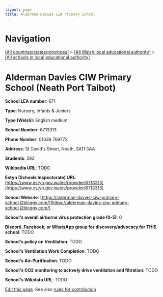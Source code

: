 ```yaml
---
layout: page
title: Alderman Davies CIW Primary School
---
```

# Navigation

[[All countries/states/provinces]](../../..) > [[All Welsh local educational authority]](../..) > [[All schools in local educational authority]](..)

# Alderman Davies CIW Primary School (Neath Port Talbot)

**School LEA number**: 671

**Type**: Nursery, Infants & Juniors

**Type (Welsh)**: English medium

**School Number**: 6713313

**Phone Number**: 01639 769772

**Address**: St David's Street, Neath, SA11 3AA

**Students**: 292

**Wikipedia URL**: TODO

**Estyn (Schools Inspectorate) URL**: [https://www.estyn.gov.wales/provider/6713313](https://www.estyn.gov.wales/provider/6713313)

**School Website**: [https://alderman-davies-ciw-primary-school.j2bloggy.com/](https://alderman-davies-ciw-primary-school.j2bloggy.com/)

**School's overall airborne virus protection grade (0-5)**: 0

**Discord, Facebook, or WhatsApp group for discovery/advocacy for THIS school**: TODO

**School's policy on Ventilation**: TODO

**School's Ventilation Work Completion**: TODO

**School's Air-Purification**: TODO

**School's CO2 monitoring to actively drive ventilation and filtration**: TODO

**School's Wikidata URL**: TODO




[Edit this page](https://github.com/ventilate-schools/Wales/edit/prif/./Neath_Port_Talbot/Alderman_Davies_CIW_Primary_School.md). See also [rules for contribution](../../../contribution-rules/)